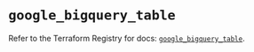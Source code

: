 # `google_bigquery_table`

Refer to the Terraform Registry for docs: [`google_bigquery_table`](https://registry.terraform.io/providers/hashicorp/google/6.49.3/docs/resources/bigquery_table).
